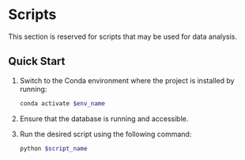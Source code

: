 # Scripts
This section is reserved for scripts that may be used for data analysis.

## Quick Start

1. Switch to the Conda environment where the project is installed by running:

   ```bash
   conda activate $env_name
   ```
2. Ensure that the database is running and accessible.
3. Run the desired script using the following command:

   ```bash
   python $script_name
   ```
